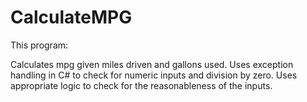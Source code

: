 # CalculateMPG

This program:

Calculates mpg given miles driven and gallons used.
Uses exception handling in C# to check for numeric inputs and division by zero. 
Uses appropriate logic to check for the reasonableness of the inputs.
